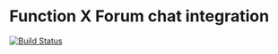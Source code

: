 # Function X Forum chat integration

[![Build Status](https://travis-ci.org/discourse/discourse-chat-integration.svg?branch=master)](https://travis-ci.org/discourse/discourse-chat-integration)
